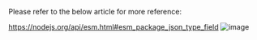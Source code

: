 
Please refer to the below article for more reference:

https://nodejs.org/api/esm.html#esm_package_json_type_field
![image](https://user-images.githubusercontent.com/75124494/168859565-aee73650-8f9f-4de5-8810-143eae74bac8.png)

